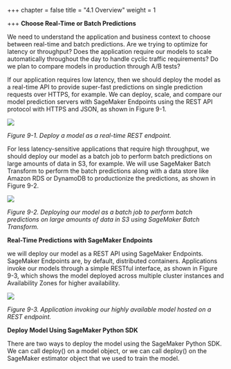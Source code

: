 +++
chapter = false
title = "4.1 Overview"
weight = 1

+++
**Choose Real-Time or Batch Predictions**

We need to understand the application and business context to choose between real-time and batch predictions. Are we trying to optimize for latency or throughput? Does the application require our models to scale automatically throughout the day to handle cyclic traffic requirements? Do we plan to compare models in production through A/B tests?

If our application requires low latency, then we should deploy the model as a real-time API to provide super-fast predictions on single prediction requests over HTTPS, for example. We can deploy, scale, and compare our model prediction servers with SageMaker Endpoints using the REST API protocol with HTTPS and JSON, as shown in Figure 9-1.

![](/images/deploy.png)

_Figure 9-1. Deploy a model as a real-time REST endpoint._

For less latency-sensitive applications that require high throughput, we should deploy our model as a batch job to perform batch predictions on large amounts of data in S3, for example. We will use SageMaker Batch Transform to perform the batch predictions along with a data store like Amazon RDS or DynamoDB to productionize the predictions, as shown in Figure 9-2.

![](/images/batch.png)

_Figure 9-2. Deploying our model as a batch job to perform batch predictions on large amounts of data in S3 using SageMaker Batch Transform._

**Real-Time Predictions with SageMaker Endpoints**

we will deploy our model as a REST API using SageMaker Endpoints. SageMaker Endpoints are, by default, distributed containers. Applications invoke our models through a simple RESTful interface, as shown in Figure 9-3, which shows the model deployed across multiple cluster instances and Availability Zones for higher availability. 

![](/images/rest.png)

_Figure 9-3. Application invoking our highly available model hosted on a REST endpoint._

**Deploy Model Using SageMaker Python SDK**

There are two ways to deploy the model using the SageMaker Python SDK. We can call deploy() on a model object, or we can call deploy() on the SageMaker estimator object that we used to train the model.